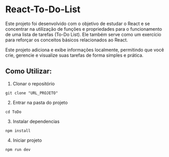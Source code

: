 # React-To-Do-List

Este projeto foi desenvolvido com o objetivo de estudar o React e se concentrar na utilização de funções e propriedades para o funcionamento de uma lista de tarefas (To-Do List). Ele também serve como um exercício para reforçar os conceitos básicos relacionados ao React.

Este projeto adiciona e exibe informações localmente, permitindo que você crie, gerencie e visualize suas tarefas de forma simples e prática.

## Como Utilizar:

1. Clonar o repositório
```
git clone "URL_PROJETO"
```

2. Entrar na pasta do projeto
```
cd ToDo
```

3. Instalar dependencias
```
npm install
```

4. Iniciar projeto
```
npm run dev
```